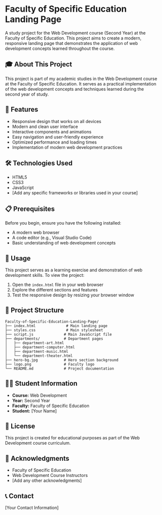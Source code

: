 # Faculty of Specific Education Landing Page

A study project for the Web Development course (Second Year) at the Faculty of Specific Education. This project aims to create a modern, responsive landing page that demonstrates the application of web development concepts learned throughout the course.

## 🎓 About This Project

This project is part of my academic studies in the Web Development course at the Faculty of Specific Education. It serves as a practical implementation of the web development concepts and techniques learned during the second year of study.

## 🚀 Features

- Responsive design that works on all devices
- Modern and clean user interface
- Interactive components and animations
- Easy navigation and user-friendly experience
- Optimized performance and loading times
- Implementation of modern web development practices

## 🛠️ Technologies Used

- HTML5
- CSS3
- JavaScript
- [Add any specific frameworks or libraries used in your course]

## 📋 Prerequisites

Before you begin, ensure you have the following installed:

- A modern web browser
- A code editor (e.g., Visual Studio Code)
- Basic understanding of web development concepts

## 🚀 Usage

This project serves as a learning exercise and demonstration of web development skills. To view the project:

1. Open the `index.html` file in your web browser
2. Explore the different sections and features
3. Test the responsive design by resizing your browser window

## 📁 Project Structure

```
Faculty-of-Specific-Education-Landing-Page/
├── index.html              # Main landing page
├── styles.css              # Main stylesheet
├── script.js              # Main JavaScript file
├── departments/           # Department pages
│   ├── department-art.html
│   ├── department-computer.html
│   ├── department-music.html
│   └── department-theater.html
├── hero-bg.jpg            # Hero section background
├── logo.png               # Faculty logo
└── README.md              # Project documentation
```

## 👨‍🎓 Student Information

- **Course:** Web Development
- **Year:** Second Year
- **Faculty:** Faculty of Specific Education
- **Student:** [Your Name]

## 📝 License

This project is created for educational purposes as part of the Web Development course curriculum.

## 🙏 Acknowledgments

- Faculty of Specific Education
- Web Development Course Instructors
- [Add any other acknowledgments]

## 📞 Contact

[Your Contact Information]
